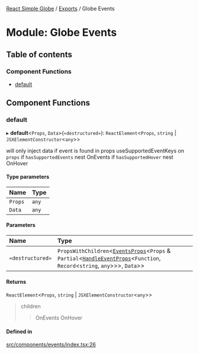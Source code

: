 [React Simple Globe](../README.md) / [Exports](../modules.md) / Globe Events

# Module: Globe Events

## Table of contents

### Component Functions

- [default](Globe_Events.md#default)

## Component Functions

### default

▸ **default**<`Props`, `Data`\>(`«destructured»`): `ReactElement`<`Props`, `string` \| `JSXElementConstructor`<`any`\>\>

will only inject data if event is found in props
useSupportedEventKeys on `props`
if `hasSupportedEvents` nest OnEvents
if `hasSupportedHover` nest OnHover

#### Type parameters

| Name | Type |
| :------ | :------ |
| `Props` | `any` |
| `Data` | `any` |

#### Parameters

| Name | Type |
| :------ | :------ |
| `«destructured»` | `PropsWithChildren`<[`EventsProps`](../interfaces/Globe_Events_Types.EventsProps.md)<`Props` & `Partial`<[`HandleEventProps`](../interfaces/Globe_Events_Types.HandleEventProps.md)<`Function`, `Record`<`string`, `any`\>\>\>, `Data`\>\> |

#### Returns

`ReactElement`<`Props`, `string` \| `JSXElementConstructor`<`any`\>\>

>children
>>OnEvents
>>OnHover

#### Defined in

[src/components/events/index.tsx:26](https://github.com/Gaushao/d3-react-globe/blob/d269768/src/components/events/index.tsx#L26)
